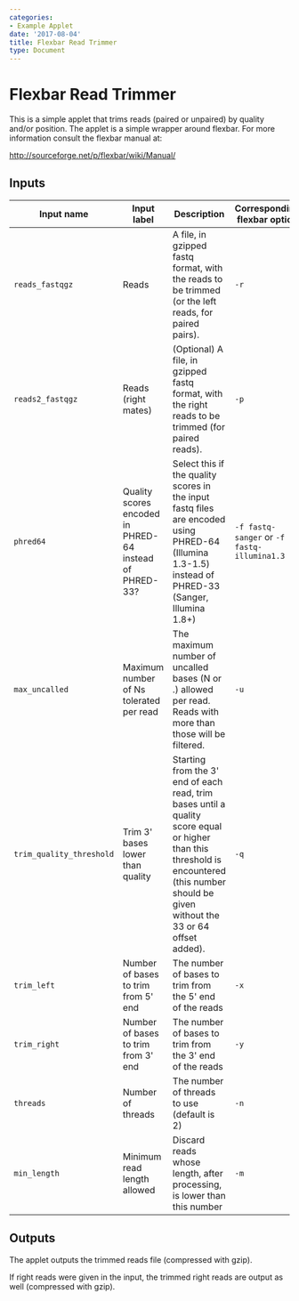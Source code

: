 ```yaml
---
categories:
- Example Applet
date: '2017-08-04'
title: Flexbar Read Trimmer
type: Document
---
```

# Flexbar Read Trimmer

This is a simple applet that trims reads (paired or unpaired) by quality and/or position.
The applet is a simple wrapper around flexbar. For more information consult the flexbar
manual at:

http://sourceforge.net/p/flexbar/wiki/Manual/

## Inputs

| Input name | Input label | Description | Corresponding flexbar option |
|------------|-------------|-------------|------------------------------|
|`reads_fastqgz` |Reads|A file, in gzipped fastq format, with the reads to be trimmed (or the left reads, for paired pairs).|`-r`
|`reads2_fastqgz`|Reads (right mates)|(Optional) A file, in gzipped fastq format, with the right reads to be trimmed (for paired reads).|`-p`
|`phred64`       |Quality scores encoded in PHRED-64 instead of PHRED-33?|Select this if the quality scores in the input fastq files are encoded using PHRED-64 (Illumina 1.3-1.5) instead of PHRED-33 (Sanger, Illumina 1.8+)|`-f fastq-sanger` or `-f fastq-illumina1.3`
|`max_uncalled`|Maximum number of Ns tolerated per read|The maximum number of uncalled bases (N or .) allowed per read. Reads with more than those will be filtered.|`-u`
|`trim_quality_threshold`|Trim 3' bases lower than quality|Starting from the 3' end of each read, trim bases until a quality score equal or higher than this threshold is encountered (this number should be given without the 33 or 64 offset added).|`-q`
|`trim_left`|Number of bases to trim from 5' end|The number of bases to trim from the 5' end of the reads|`-x`
|`trim_right`|Number of bases to trim from 3' end|The number of bases to trim from the 3' end of the reads|`-y`
|`threads`|Number of threads|The number of threads to use (default is 2)|`-n`
|`min_length`|Minimum read length allowed|Discard reads whose length, after processing, is lower than this number|`-m`

## Outputs

The applet outputs the trimmed reads file (compressed with gzip).

If right reads were given in the input, the trimmed right reads are output as well (compressed with gzip).
